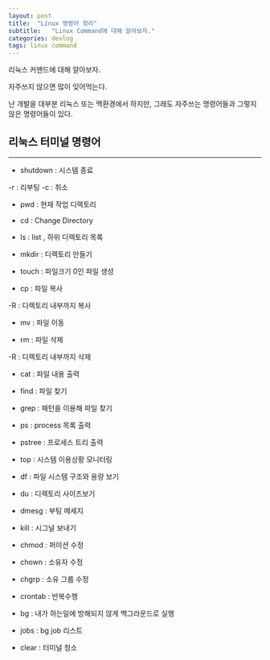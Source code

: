 ```yaml
---
layout: post
title:  "Linux 명령어 정리"
subtitle:   "Linux Command에 대해 알아보자."
categories: devlog
tags: linux command
---
```


리눅스 커맨드에 대해 알아보자.

자주쓰지 않으면 많이 잊어먹는다.

난 개발을 대부분 리눅스 또는 맥환경에서 하지만, 그래도 자주쓰는 명령어들과 그렇지 않은 명령어들이 있다.

## 리눅스 터미널 명령어
---

- shutdown : 시스템 종료

-r : 리부팅
-c : 취소

- pwd : 현재 작업 디렉토리

- cd : Change Directory

- ls : list , 하위 디렉토리 목록

- mkdir : 디렉토리 만들기

- touch : 파일크기 0인 파일 생성

- cp : 파일 복사

-R : 디렉토리 내부까지 복사

- mv : 파일 이동

- rm : 파일 삭제

-R : 디렉토리 내부까지 삭제

- cat : 파일 내용 출력

- find : 파일 찾기

- grep : 패턴을 이용해 파일 찾기

- ps : process 목록 출력

- pstree : 프로세스 트리 출력

- top : 시스템 이용상황 모니터링

- df : 파일 시스템 구조와 용량 보기

- du : 디렉토리 사이즈보기

- dmesg : 부팅 메세지

- kill : 시그널 보내기

- chmod : 퍼미션 수정

- chown : 소유자 수정

- chgrp : 소유 그룹 수정

- crontab : 반복수행

- bg : 내가 하는일에 방해되지 않게 백그라운드로 실행

- jobs : bg job 리스트

- clear : 터미널 청소
